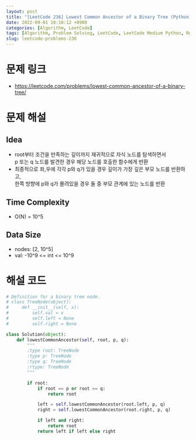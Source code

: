 ```yaml
---
layout: post
title: "[LeetCode 236] Lowest Common Ancestor of a Binary Tree (Python)"
date: 2022-09-01 10:10:12 +0900
categories: [Algorithm, LeetCode]
tags: [Algorithm, Problem Solving, LeetCode, LeetCode Medium Python, Recursion]
slug: leetcode-problems-236
---
```


# 문제 링크
- https://leetcode.com/problems/lowest-common-ancestor-of-a-binary-tree/

# 문제 해설

## Idea
- root부터 조건을 만족하는 깊이까지 재귀적으로 자식 노드를 탐색하면서   
  p 또는 q 노드를 발견한 경우 해당 노드를 호출한 함수에게 반환
- 최종적으로 좌,우에 각각 p와 q가 있을 경우 깊이가 가장 깊은 부모 노드를 반환하고,   
  한쪽 방향에 p와 q가 몰려있을 경우 둘 중 부모 관계에 있는 노드를 반환

## Time Complexity
- O(N) = 10^5

## Data Size
- nodes: [2, 10^5]
- val: -10^9 <= int <= 10^9

# 해설 코드

```python
# Definition for a binary tree node.
# class TreeNode(object):
#     def __init__(self, x):
#         self.val = x
#         self.left = None
#         self.right = None

class Solution(object):
    def lowestCommonAncestor(self, root, p, q):
        """
        :type root: TreeNode
        :type p: TreeNode
        :type q: TreeNode
        :rtype: TreeNode
        """

        if root:
            if root == p or root == q:
                return root

            left = self.lowestCommonAncestor(root.left, p, q)
            right = self.lowestCommonAncestor(root.right, p, q)

            if left and right:
                return root
            return left if left else right
```
